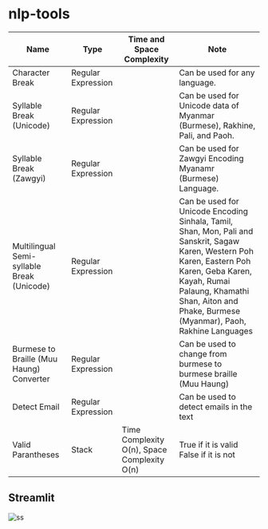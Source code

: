 # nlp-tools

 Name | Type | Time and Space Complexity| Note
| ------------- | ------------- |------------- |------------- |
Character Break| Regular Expression ||Can be used for any language.
Syllable Break (Unicode)| Regular Expression || Can be used for Unicode data of Myanmar (Burmese), Rakhine, Pali, and Paoh.
Syllable Break (Zawgyi)| Regular Expression || Can be used for Zawgyi Encoding Myanamr (Burmese) Language.
Multilingual Semi-syllable Break (Unicode)|Regular Expression||Can be used for Unicode Encoding Sinhala, Tamil, Shan, Mon, Pali and Sanskrit, Sagaw Karen, Western Poh Karen, Eastern Poh Karen, Geba Karen, Kayah, Rumai Palaung, Khamathi Shan, Aiton and Phake, Burmese (Myanmar), Paoh, Rakhine Languages| I got this new idea while working in keywords detection in burmese, sinhala, and tamil.<br>
Burmese to Braille (Muu Haung) Converter|Regular Expression||Can be used to change from burmese to burmese braille (Muu Haung)
Detect Email|Regular Expression||Can be used to detect emails in the text<br>
Valid Parantheses|Stack|Time Complexity O(n), Space Complexity O(n)|True if it is valid False if it is not<br>

## Streamlit

![ss](https://github.com/SaPhyoThuHtet/nlp-tools/blob/main/images/Screenshot%20from%202021-07-27%2016-52-42.png "Current Version")

